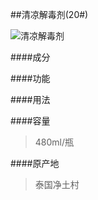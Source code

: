 ##清凉解毒剂(20#)

![清凉解毒剂](images/020_mark.jpg)

####成分
>

####功能
>

####用法
>

####容量
>480ml/瓶

####原产地
>泰国净土村 